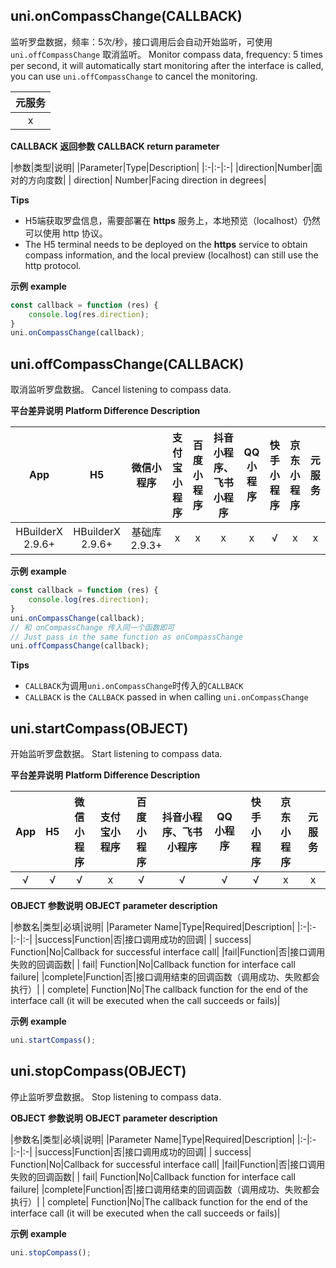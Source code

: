 ## uni.onCompassChange(CALLBACK)
监听罗盘数据，频率：5次/秒，接口调用后会自动开始监听，可使用 ``uni.offCompassChange`` 取消监听。
Monitor compass data, frequency: 5 times per second, it will automatically start monitoring after the interface is called, you can use ``uni.offCompassChange`` to cancel the monitoring.

|元服务|
|:-:|
|x|

<!-- UNIAPPAPIJSON.onCompassChange.compatibility -->

**CALLBACK 返回参数**
**CALLBACK return parameter**

|参数|类型|说明|
|Parameter|Type|Description|
|:-|:-|:-|
|direction|Number|面对的方向度数|
| direction| Number|Facing direction in degrees|

<!-- UNIAPPAPIJSON.onCompassChange.param -->

**Tips**
- H5端获取罗盘信息，需要部署在 **https** 服务上，本地预览（localhost）仍然可以使用 http 协议。
- The H5 terminal needs to be deployed on the **https** service to obtain compass information, and the local preview (localhost) can still use the http protocol.

**示例**
**example**

```javascript
const callback = function (res) {
	console.log(res.direction);
}
uni.onCompassChange(callback);
```

<!-- UNIAPPAPIJSON.onCompassChange.tutorial -->

## uni.offCompassChange(CALLBACK)
取消监听罗盘数据。
Cancel listening to compass data.

**平台差异说明**
**Platform Difference Description**

|App|H5|微信小程序|支付宝小程序|百度小程序|抖音小程序、飞书小程序|QQ小程序|快手小程序|京东小程序|元服务|
|:-:|:-:|:-:|:-:|:-:|:-:|:-:|:-:|:-:|:-:|
|HBuilderX 2.9.6+|HBuilderX 2.9.6+|基础库 2.9.3+|x|x|x|x|√|x|x|

<!-- UNIAPPAPIJSON.offCompassChange.compatibility -->

**示例**
**example**
```javascript
const callback = function (res) {
	console.log(res.direction);
}
uni.onCompassChange(callback);
// 和 onCompassChange 传入同一个函数即可
// Just pass in the same function as onCompassChange
uni.offCompassChange(callback);
```

<!-- UNIAPPAPIJSON.offCompassChange.tutorial -->

**Tips**
- `CALLBACK`为调用`uni.onCompassChange`时传入的`CALLBACK`
- `CALLBACK` is the `CALLBACK` passed in when calling `uni.onCompassChange`

## uni.startCompass(OBJECT)
开始监听罗盘数据。
Start listening to compass data.

**平台差异说明**
**Platform Difference Description**

|App|H5|微信小程序|支付宝小程序|百度小程序|抖音小程序、飞书小程序|QQ小程序|快手小程序|京东小程序|元服务|
|:-:|:-:|:-:|:-:|:-:|:-:|:-:|:-:|:-:|:-:|
|√|√|√|x|√|√|√|√|x|x|

<!-- UNIAPPAPIJSON.startCompass.compatibility -->

**OBJECT 参数说明**
**OBJECT parameter description**

|参数名|类型|必填|说明|
|Parameter Name|Type|Required|Description|
|:-|:-|:-|:-|
|success|Function|否|接口调用成功的回调|
| success| Function|No|Callback for successful interface call|
|fail|Function|否|接口调用失败的回调函数|
| fail| Function|No|Callback function for interface call failure|
|complete|Function|否|接口调用结束的回调函数（调用成功、失败都会执行）|
| complete| Function|No|The callback function for the end of the interface call (it will be executed when the call succeeds or fails)|

<!-- UNIAPPAPIJSON.startCompass.param -->

**示例**
**example**

```javascript
uni.startCompass();
```

<!-- UNIAPPAPIJSON.startCompass.tutorial -->

## uni.stopCompass(OBJECT)
停止监听罗盘数据。
Stop listening to compass data.

<!-- UNIAPPAPIJSON.stopCompass.compatibility -->

**OBJECT 参数说明**
**OBJECT parameter description**

|参数名|类型|必填|说明|
|Parameter Name|Type|Required|Description|
|:-|:-|:-|:-|
|success|Function|否|接口调用成功的回调|
| success| Function|No|Callback for successful interface call|
|fail|Function|否|接口调用失败的回调函数|
| fail| Function|No|Callback function for interface call failure|
|complete|Function|否|接口调用结束的回调函数（调用成功、失败都会执行）|
| complete| Function|No|The callback function for the end of the interface call (it will be executed when the call succeeds or fails)|

<!-- UNIAPPAPIJSON.stopCompass.param -->

**示例**
**example**

```javascript
uni.stopCompass();
```

<!-- UNIAPPAPIJSON.stopCompass.tutorial -->
